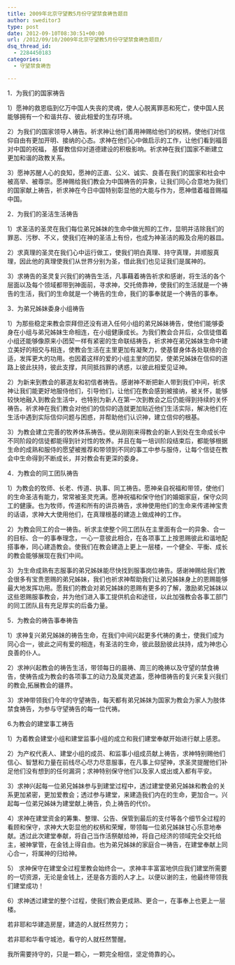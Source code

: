 ```yaml
---
title: 2009年北京守望教5月份守望禁食祷告题目
author: sweditor3
type: post
date: 2012-09-10T08:30:51+00:00
url: /2012/09/10/2009年北京守望教5月份守望禁食祷告题目/
dsq_thread_id:
  - 2284450183
categories:
  - 守望禁食祷告

---
```

1．为我们的国家祷告
  
1）愿神的救恩临到亿万中国人失丧的灵魂，使人心脱离罪恶和死亡，使中国人民能够拥有一个和谐共存、彼此相爱的生存环境。
  
2）为我们的国家领导人祷告。祈求神让他们善用神赐给他们的权柄，使他们对信仰自由有更加开明、接纳的心态。求神在他们心中做启示的工作，让他们看到福音对中国的祝福， 基督教信仰对道德建设的积极影响。祈求神在我们国家不断建立更加和谐的政教关系。
  
3）愿神苏醒人心的良知，愿神的正直、公义、诚实、良善在我们的国家和社会中被高举、被尊崇。愿神赐给我们教会为中国祷告的异象，让我们同心合意地为我们的国家献上祷告，祈求神在今日中国特别彰显他的大能与作为，愿神借着福音赐福中国。

2．为我们的圣洁生活祷告
  
1）求圣洁的圣灵在我们每位弟兄姊妹的生命中做光照的工作，显明并洁除我们的罪恶、污秽、不义，使我们在神的圣洁上有份，也成为神圣洁的殿及合用的器皿。
  
2）求真理的圣灵在我们心中运行做工，使我们明白真理、持守真理，并顺服真理，因此他的真理使我们从世界分别为圣，借此我们也见证我们是属神的。
  
3）求祷告的圣灵复兴我们的祷告生活，凡事藉着祷告祈求和感谢，将生活的各个层面以及每个领域都带到神面前，寻求神，交托倚靠神，使我们的生活就是一个祷告的生活，我们的生命就是一个祷告的生命，我们的事奉就是一个祷告的事奉。

3．为弟兄姊妹委身小组祷告
  
1）为那些稳定来教会崇拜但还没有进入任何小组的弟兄姊妹祷告，使他们能够委身在小组与弟兄姊妹生命相连，在小组健康成长。为我们教会合并后，众信徒借着小组还能够像原来小团契一样有紧密的生命联结祷告，祈求神在弟兄姊妹生命中建立美好的相交与相连，使教会生活在主里更加有凝聚力，使基督身体各处联络的合适，发挥更大的功用。也因着这样的爱的小组主里的团契，使弟兄姊妹在信仰的道路上彼此扶持，彼此支撑，共同抵挡罪的诱惑，以彼此相爱见证神。
  
2）为新来到教会的慕道友和初信者祷告。感谢神不断把新人带到我们中间，祈求神让我们能更好地服侍他们，引导他们，让他们在教会感到被接纳，被关怀，能够较快地融入到教会生活中，也特别为新人在第一次到教会之后仍能得到持续的关怀祷告。祈求神在我们教会对他们的信仰的造就更加贴近他们生活实际，解决他们在生活中遇到实际信仰问题与困惑，并帮助他们认识神，建立信仰的根基。
  
3）为教会建立完善的牧养体系祷告。使从刚刚来得教会的新人到处在生命成长中不同阶段的信徒都能得到针对性的牧养。并且在每一培训阶段结束后，都能够根据生命的成熟和服侍的愿望被推荐和带领到不同的事工中参与服侍，让每个信徒在教会中生命得到不断成长，并对教会有更深的委身。

4．为教会的同工团队祷告
  
1）为教会的牧师、长老、传道、执事、同工祷告。愿神亲自祝福和带领，使他们的生命圣洁有能力，常常被圣灵充满。愿神祝福和保守他们的婚姻家庭，保守众同工的健康。也为牧师，传道和所有的讲员祷告，求神使用他们的生命来传递神宝贵的话语，求神大大使用他们，在真理根基的建造上做成神的工作。
  
2）为教会同工的合一祷告。祈求主使整个同工团队在主里面有合一的异象、合一的目标、合一的事奉理念，一心一意彼此相合，在各项事工上按恩赐彼此和谐地配搭事奉，同心建造教会。使我们在教会建造上更上一层楼，一个健全、平衡、成长的教会能够展现在我们中间。
  
3）为生命成熟有志服事的弟兄姊妹能尽快找到服事岗位祷告。感谢神赐给我们教会很多有宝贵恩赐的弟兄姊妹，我们也祈求神帮助我们让弟兄姊妹身上的恩赐能够最大地发挥功用。愿我们的教会对弟兄姊妹的恩赐有更多的了解，激励弟兄姊妹以这些恩赐服事教会，并为他们进入事工提供机会和途径，以此加强教会各事工部门的同工团队且有充足厚实的后备力量。

5．为教会的祷告事奉祷告
  
1）求神复兴弟兄姊妹的祷告生命，在我们中间兴起更多代祷的勇士，使我们成为同心合一，彼此之间有爱的相连，有圣洁的生命，彼此鼓励彼此扶持，成为神忠心良善的仆人。
  
2）求神兴起教会的祷告生活，带领每日的晨祷、周三的晚祷以及守望的禁食祷告，使祷告成为教会的各项事工的动力及属灵遮盖，愿神借祷告的复兴来复兴我们的教会,拓展教会的疆界。
  
3）求神带领我们今年的守望祷告，每天都有弟兄姊妹为国家为教会为家人为肢体禁食祷告，为参与守望祷告的每一位代祷。

6.为教会的建堂事工祷告
  
1）为着教会建堂小组和建堂监事小组的成立和我们建堂奉献开始进行献上感恩。
  
2）为产权代表人、建堂小组的成员、和监事小组成员献上祷告，求神特别赐他们信心、智慧和力量在前线尽心尽力尽意服事，在凡事上仰望神，求圣灵提醒他们补足他们没有想到的任何漏洞；求神特别保守他们以及家人或出或入都有平安。
  
3）求神兴起每一位弟兄姊妹参与到建堂过程中，透过建堂使弟兄姊妹和教会的关系更加紧密，更加爱教会；透过参与建堂，来建造我们内在的生命，更加合一。兴起每一位弟兄姊妹为建堂献上祷告，负上祷告的代价。
  
4）求神在建堂资金的筹集、整理、公告、保管到最后的支付等各个细节全过程的看顾和保守，求神大大彰显他的权柄和荣耀，带领每一位弟兄姊妹甘心乐意地奉献。透过此次建堂奉献，将自己当作活祭献给神，将自己经济的领域完全交托给主，被神掌管，在金钱上得自由。也为弟兄姊妹的家庭合一祷告，在建堂奉献上同心合一，将属神的归给神。
  
5） 求神保守在建堂全过程里教会始终合一。求神丰丰富富地供应我们建堂所需要的一切资源，无论是金钱上，还是各方面的人才上。以便以谢的主，他最终带领我们建堂成功！
  
6）求神透过建堂的整个过程，使我们教会更成熟、更合一，在事奉上也更上一层楼。

若非耶和华建造房屋，建造的人就枉然劳力；
  
若非耶和华看守城池，看守的人就枉然警醒。
  
我所需要持守的，只是一颗心，一颗完全相信，坚定倚靠的心。